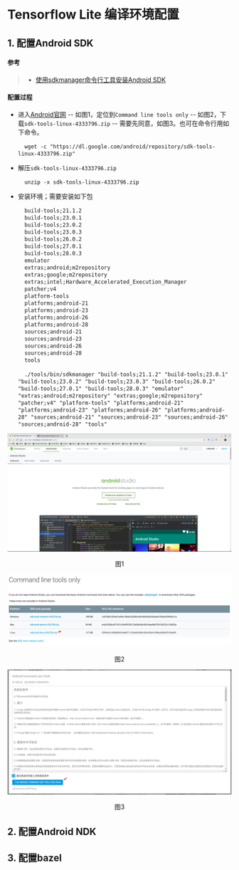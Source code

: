 # Tensorflow Lite 编译环境配置

## 1. 配置Android SDK

#### 参考
> - [使用sdkmanager命令行工具安装Android SDK](https://majing.io/posts/10000004651173)

#### 配置过程

- 进入[Android官网](https://developer.android.com/studio) -- 如图1，定位到`Command line tools only` -- 如图2，下载`sdk-tools-linux-4333796.zip` -- 需要先同意，如图3。也可在命令行用如下命令。

		wget -c "https://dl.google.com/android/repository/sdk-tools-linux-4333796.zip"

- 解压`sdk-tools-linux-4333796.zip`

		unzip -x sdk-tools-linux-4333796.zip
		
- 安装环境；需要安装如下包

		build-tools;21.1.2 
		build-tools;23.0.1 
		build-tools;23.0.2
		build-tools;23.0.3
		build-tools;26.0.2
		build-tools;27.0.1
		build-tools;28.0.3
		emulator
		extras;android;m2repository
		extras;google;m2repository
		extras;intel;Hardware_Accelerated_Execution_Manager
		patcher;v4
		platform-tools
		platforms;android-21
		platforms;android-23
		platforms;android-26
		platforms;android-28
		sources;android-21
		sources;android-23
		sources;android-26
		sources;android-28
		tools

		./tools/bin/sdkmanager "build-tools;21.1.2" "build-tools;23.0.1" "build-tools;23.0.2" "build-tools;23.0.3" "build-tools;26.0.2" "build-tools;27.0.1" "build-tools;28.0.3" "emulator" "extras;android;m2repository" "extras;google;m2repository" "patcher;v4" "platform-tools" "platforms;android-21" "platforms;android-23" "platforms;android-26" "platforms;android-28" "sources;android-21" "sources;android-23" "sources;android-26" "sources;android-28" "tools"

![图1](./images/20190429_android_sdk_00.png)
<center>图1</center>

![图2](./images/20190429_android_sdk_01.png)
<center>图2</center>

![图3](./images/20190429_android_sdk_02.png)
<center>图3</center>

## 2. 配置Android NDK

## 3. 配置bazel